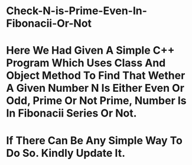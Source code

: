 # Check-N-is-Prime-Even-In-Fibonacii-Or-Not
# Here We Had Given A Simple C++ Program Which Uses Class And Object Method To Find That Wether A Given Number N Is Either Even Or Odd, Prime Or Not Prime, Number Is In Fibonacii Series Or Not.
# If There Can Be Any Simple Way To Do So. Kindly Update It.
